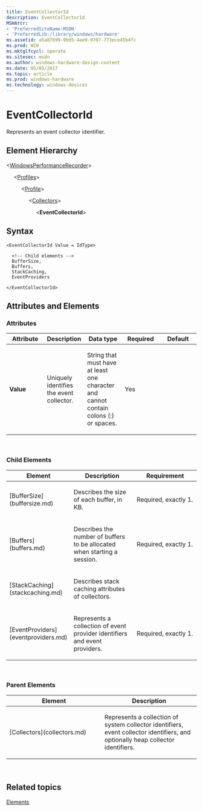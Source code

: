 ```yaml
---
title: EventCollectorId
description: EventCollectorId
MSHAttr:
- 'PreferredSiteName:MSDN'
- 'PreferredLib:/library/windows/hardware'
ms.assetid: a5a87699-9bd5-4ae9-9707-773ece45b4fc
ms.prod: W10
ms.mktglfcycl: operate
ms.sitesec: msdn
ms.author: windows-hardware-design-content
ms.date: 05/05/2017
ms.topic: article
ms.prod: windows-hardware
ms.technology: windows-devices
---
```


# EventCollectorId


Represents an event collector identifier.

## Element Hierarchy


&lt;[WindowsPerformanceRecorder](windowsperformancerecorder.md)&gt;

     &lt;[Profiles](profiles.md)&gt;

          &lt;[Profile](profile-wpr.md)&gt;

               &lt;[Collectors](collectors.md)&gt;

                    &lt;**EventCollectorId**&gt;

## Syntax


``` syntax
<EventCollectorId Value = IdType>

  <!-- Child elements -->
  BufferSize,
  Buffers,
  StackCaching,
  EventProviders

</EventCollectorId>
```

## Attributes and Elements


### Attributes

<table>
<colgroup>
<col width="20%" />
<col width="20%" />
<col width="20%" />
<col width="20%" />
<col width="20%" />
</colgroup>
<thead>
<tr class="header">
<th>Attribute</th>
<th>Description</th>
<th>Data type</th>
<th>Required</th>
<th>Default</th>
</tr>
</thead>
<tbody>
<tr class="odd">
<td><p><strong>Value</strong></p></td>
<td><p>Uniquely identifies the event collector.</p></td>
<td><p>String that must have at least one character and cannot contain colons (:) or spaces.</p></td>
<td><p>Yes</p></td>
<td><p></p></td>
</tr>
</tbody>
</table>

 

### Child Elements

<table>
<colgroup>
<col width="33%" />
<col width="33%" />
<col width="33%" />
</colgroup>
<thead>
<tr class="header">
<th>Element</th>
<th>Description</th>
<th>Requirement</th>
</tr>
</thead>
<tbody>
<tr class="odd">
<td><p>[BufferSize](buffersize.md)</p></td>
<td><p>Describes the size of each buffer, in KB.</p></td>
<td><p>Required, exactly 1.</p></td>
</tr>
<tr class="even">
<td><p>[Buffers](buffers.md)</p></td>
<td><p>Describes the number of buffers to be allocated when starting a session.</p></td>
<td><p>Required, exactly 1.</p></td>
</tr>
<tr class="odd">
<td><p>[StackCaching](stackcaching.md)</p></td>
<td><p>Describes stack caching attributes of collectors.</p></td>
<td><p></p></td>
</tr>
<tr class="even">
<td><p>[EventProviders](eventproviders.md)</p></td>
<td><p>Represents a collection of event provider identifiers and event providers.</p></td>
<td><p>Required, exactly 1.</p></td>
</tr>
</tbody>
</table>

 

### Parent Elements

<table>
<colgroup>
<col width="50%" />
<col width="50%" />
</colgroup>
<thead>
<tr class="header">
<th>Element</th>
<th>Description</th>
</tr>
</thead>
<tbody>
<tr class="odd">
<td><p>[Collectors](collectors.md)</p></td>
<td><p>Represents a collection of system collector identifiers, event collector identifiers, and optionally heap collector identifiers.</p></td>
</tr>
</tbody>
</table>

 

## Related topics


[Elements](elements.md)

 

 







